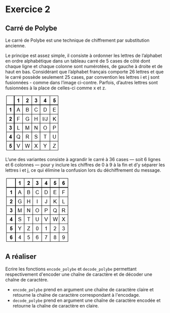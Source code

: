 # Exercice 2

## Carré de Polybe

Le carré de Polybe est une technique de chiffrement par substitution ancienne.

Le principe est assez simple, il consiste à ordonner les lettres de l’alphabet en ordre alphabétique dans un tableau carré de 5 cases de côté dont chaque ligne et chaque colonne sont numérotées, de gauche à droite et de haut en bas. Considérant que l’alphabet français comporte 26 lettres et que le carré possède seulement 25 cases, par convention les lettres i et j sont fusionnées - comme dans l’image ci-contre. Parfois, d’autres lettres sont fusionnées à la place de celles-ci comme x et z. 

![Polybe](images/Carre_de_Polybe.png)

L’une des variantes consiste à agrandir le carré à 36 cases — soit 6 lignes et 6 colonnes — pour y inclure les chiffres de 0 à 9 à la fin et d’y séparer les lettres i et j, ce qui élimine la confusion lors du déchiffrement du message.

![Polybe avec chiffres](images/Carre_de_Polybe_avec_chiffres.png)

## A réaliser

Ecrire les fonctions `encode_polybe` et `decode_polybe` permettant respectivement d'encoder une chaîne de caractère  et de décoder une chaîne de caractère.
- `encode_polybe` prend en argument une chaîne de caractère claire et retourne la chaîne de caractère correspondant à l'encodage.
- `decode_polybe` prend en argument une chaîne de caractère encodée et retourne la chaîne de caractère en claire.
